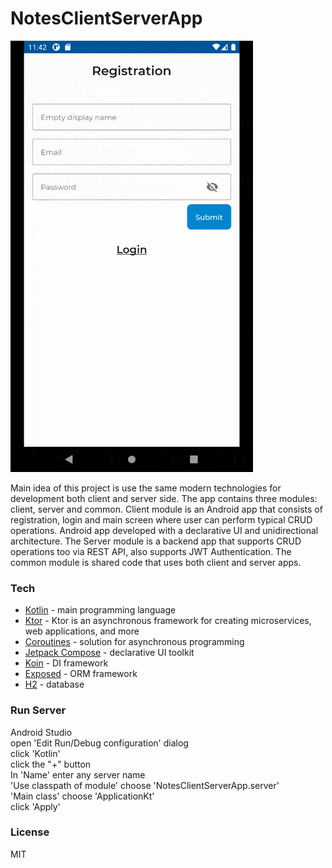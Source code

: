# NotesClientServerApp
![preview.gif](readme/preview.gif)

Main idea of this project is use the same modern technologies for development both client and server side. 
The app contains three modules: client, server and common. Client module is an Android app that consists of registration,
login and main screen where user can perform typical CRUD operations. Android app developed with 
a declarative UI and unidirectional architecture. The Server module is a backend app that supports CRUD operations too via REST API,
also supports JWT Authentication. The common module is shared code that uses both client and server apps.

### Tech
* [Kotlin] - main programming language
* [Ktor] -  Ktor is an asynchronous framework for creating microservices, web applications, and more
* [Coroutines] - solution for asynchronous programming
* [Jetpack Compose] - declarative UI toolkit
* [Koin] - DI framework
* [Exposed] - ORM framework
* [H2] - database


### Run Server
 Android Studio\
open 'Edit Run/Debug configuration' dialog\
click 'Kotlin'\
click the "+" button\
In 'Name' enter any server name\
'Use classpath of module' choose 'NotesClientServerApp.server'\
'Main class' choose 'ApplicationKt'\
click 'Apply'

### License
MIT

[Kotlin]: <https://kotlinlang.org/>
[Ktor]: <https://ktor.io/>
[Coroutines]: <https://kotlinlang.org/docs/reference/coroutines-overview.html>
[Jetpack Compose]: <https://developer.android.com/jetpack/compose>
[Koin]: <https://insert-koin.io/>
[Exposed]: <https://github.com/JetBrains/Exposed>
[H2]: <https://www.h2database.com/html/main.html>

